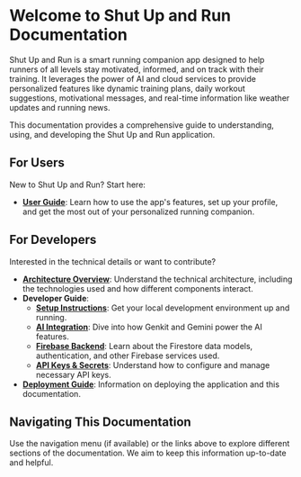 
# Welcome to Shut Up and Run Documentation

Shut Up and Run is a smart running companion app designed to help runners of all levels stay motivated, informed, and on track with their training. It leverages the power of AI and cloud services to provide personalized features like dynamic training plans, daily workout suggestions, motivational messages, and real-time information like weather updates and running news.

This documentation provides a comprehensive guide to understanding, using, and developing the Shut Up and Run application.

## For Users

New to Shut Up and Run? Start here:

*   **[User Guide](user-guide.md)**: Learn how to use the app's features, set up your profile, and get the most out of your personalized running companion.

## For Developers

Interested in the technical details or want to contribute?

*   **[Architecture Overview](architecture.md)**: Understand the technical architecture, including the technologies used and how different components interact.
*   **Developer Guide**:
    *   **[Setup Instructions](developer-guide/setup.md)**: Get your local development environment up and running.
    *   **[AI Integration](developer-guide/ai-integration.md)**: Dive into how Genkit and Gemini power the AI features.
    *   **[Firebase Backend](developer-guide/firebase-backend.md)**: Learn about the Firestore data models, authentication, and other Firebase services used.
    *   **[API Keys & Secrets](developer-guide/api-keys.md)**: Understand how to configure and manage necessary API keys.
*   **[Deployment Guide](deployment.md)**: Information on deploying the application and this documentation.

## Navigating This Documentation

Use the navigation menu (if available) or the links above to explore different sections of the documentation. We aim to keep this information up-to-date and helpful.
